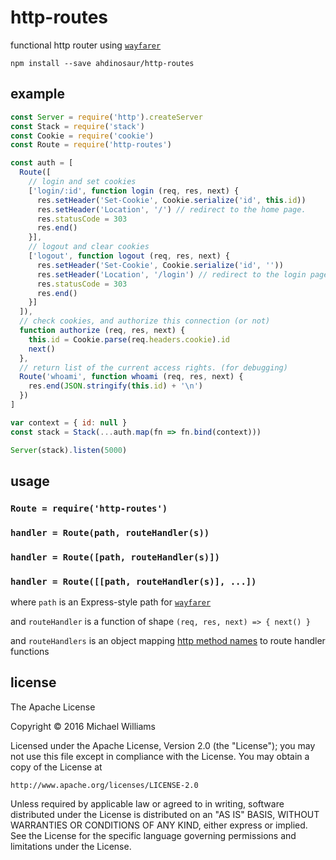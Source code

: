 # http-routes

functional http router using [`wayfarer`](https://github.com/yoshuawuyts)

```shell
npm install --save ahdinosaur/http-routes
```

## example

```js
const Server = require('http').createServer
const Stack = require('stack')
const Cookie = require('cookie')
const Route = require('http-routes')

const auth = [
  Route([
    // login and set cookies
    ['login/:id', function login (req, res, next) {
      res.setHeader('Set-Cookie', Cookie.serialize('id', this.id))
      res.setHeader('Location', '/') // redirect to the home page.
      res.statusCode = 303
      res.end()
    }],
    // logout and clear cookies
    ['logout', function logout (req, res, next) {
      res.setHeader('Set-Cookie', Cookie.serialize('id', ''))
      res.setHeader('Location', '/login') // redirect to the login page.
      res.statusCode = 303
      res.end()
    }]
  ]),
  // check cookies, and authorize this connection (or not)
  function authorize (req, res, next) {
    this.id = Cookie.parse(req.headers.cookie).id
    next()
  },
  // return list of the current access rights. (for debugging)
  Route('whoami', function whoami (req, res, next) {
    res.end(JSON.stringify(this.id) + '\n')
  })
]

var context = { id: null }
const stack = Stack(...auth.map(fn => fn.bind(context)))

Server(stack).listen(5000)
```

## usage

### `Route = require('http-routes')`

### `handler = Route(path, routeHandler(s))`
### `handler = Route([path, routeHandler(s)])`
### `handler = Route([[path, routeHandler(s)], ...])`

where `path` is an Express-style path for [`wayfarer`](https://github.com/yoshuawuyts)

and `routeHandler` is a function of shape `(req, res, next) => { next() }`

and `routeHandlers` is an object mapping [http method names](https://www.npmjs.com/package/methods) to route handler functions

## license

The Apache License

Copyright &copy; 2016 Michael Williams

Licensed under the Apache License, Version 2.0 (the "License");
you may not use this file except in compliance with the License.
You may obtain a copy of the License at

    http://www.apache.org/licenses/LICENSE-2.0

Unless required by applicable law or agreed to in writing, software
distributed under the License is distributed on an "AS IS" BASIS,
WITHOUT WARRANTIES OR CONDITIONS OF ANY KIND, either express or implied.
See the License for the specific language governing permissions and
limitations under the License.
